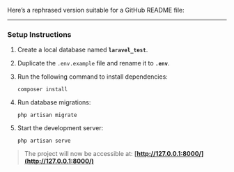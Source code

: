 Here’s a rephrased version suitable for a GitHub README file:

---

### Setup Instructions

1. Create a local database named **`laravel_test`**.
2. Duplicate the `.env.example` file and rename it to **`.env`**.
3. Run the following command to install dependencies:

   ```
   composer install
   ```
4. Run database migrations:

   ```
   php artisan migrate
   ```
5. Start the development server:

   ```
   php artisan serve
   ```

> The project will now be accessible at: **[http://127.0.0.1:8000/](http://127.0.0.1:8000/)**


